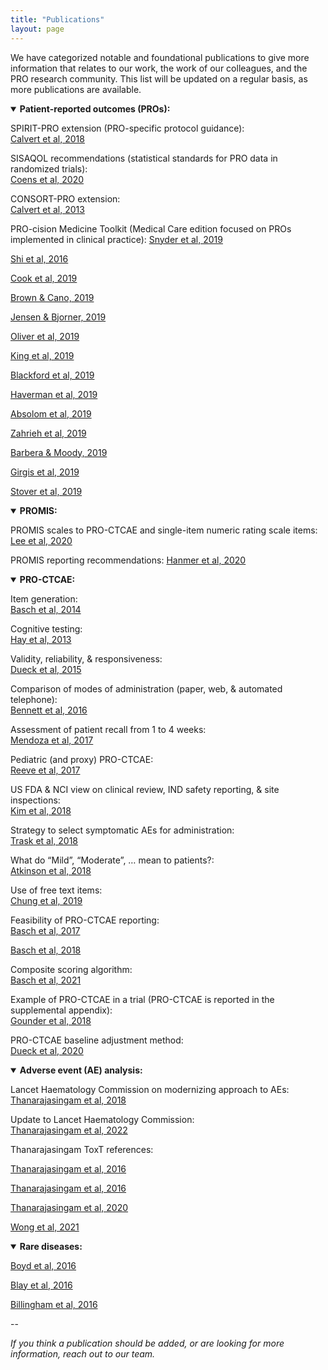 ```yaml
---
title: "Publications"
layout: page
---
```


We have categorized notable and foundational publications to give more information that relates to our work, the work of our colleagues, and the PRO research community. This list will be updated on a regular basis, as more publications are available.

<details open>
  <summary><b>Patient-reported outcomes (PROs):</b></summary>

  SPIRIT-PRO extension (PRO-specific protocol guidance):  
  [Calvert et al, 2018](https://pubmed.ncbi.nlm.nih.gov/29411037/)
  
  
  SISAQOL recommendations (statistical standards for PRO data in randomized trials):  
  [Coens et al, 2020](https://pubmed.ncbi.nlm.nih.gov/32007209/)
  
  
  CONSORT-PRO extension:  
  [Calvert et al, 2013](https://pubmed.ncbi.nlm.nih.gov/23443445/)

  
  PRO-cision Medicine Toolkit (Medical Care edition focused on PROs implemented in clinical practice):
  [Snyder et al, 2019](https://pubmed.ncbi.nlm.nih.gov/30985589/)
    
  [Shi et al, 2016](https://pubmed.ncbi.nlm.nih.gov/30985590/)
    
  [Cook et al, 2019](https://pubmed.ncbi.nlm.nih.gov/30985591/)
    
  [Brown & Cano, 2019](https://pubmed.ncbi.nlm.nih.gov/30985592/)
    
  [Jensen & Bjorner, 2019](https://pubmed.ncbi.nlm.nih.gov/30985593/)
    
  [Oliver et al, 2019](https://pubmed.ncbi.nlm.nih.gov/30985594/)
    
  [King et al, 2019](https://pubmed.ncbi.nlm.nih.gov/30985595/)
    
  [Blackford et al, 2019](https://pubmed.ncbi.nlm.nih.gov/30985596/)
    
  [Haverman et al, 2019](https://pubmed.ncbi.nlm.nih.gov/30985597/)
    
  [Absolom et al, 2019](https://pubmed.ncbi.nlm.nih.gov/30985598/)
    
  [Zahrieh et al, 2019](https://pubmed.ncbi.nlm.nih.gov/30985599/)
    
  [Barbera & Moody, 2019](https://pubmed.ncbi.nlm.nih.gov/30985600/)
    
  [Girgis et al, 2019](https://pubmed.ncbi.nlm.nih.gov/30985601/)
    
  [Stover et al, 2019](https://pubmed.ncbi.nlm.nih.gov/30985602/)

</details>

<details open>
  <summary><b>PROMIS:</b></summary>

  PROMIS scales to PRO-CTCAE and single-item numeric rating scale items:  
  [Lee et al, 2020](https://pubmed.ncbi.nlm.nih.gov/33305344/)
  
  PROMIS reporting recommendations: 
  [Hanmer et al, 2020](https://pubmed.ncbi.nlm.nih.gov/32215788/)
  
</details>

<details open>
  <summary><b>PRO-CTCAE:</b></summary>

  Item generation:  
  [Basch et al, 2014](https://pubmed.ncbi.nlm.nih.gov/25265940/)
  
  Cognitive testing:  
  [Hay et al, 2013](https://pubmed.ncbi.nlm.nih.gov/23868457/)
  
  Validity, reliability, & responsiveness:  
  [Dueck et al, 2015](https://pubmed.ncbi.nlm.nih.gov/26270597/)
  
  Comparison of modes of administration (paper, web, & automated telephone):  
  [Bennett et al, 2016](https://pubmed.ncbi.nlm.nih.gov/26892667/) 
  
  Assessment of patient recall from 1 to 4 weeks:  
  [Mendoza et al, 2017](https://pubmed.ncbi.nlm.nih.gov/28545337/)
  
  Pediatric (and proxy) PRO-CTCAE:  
  [Reeve et al, 2017](https://pubmed.ncbi.nlm.nih.gov/28062347/)
  
  US FDA & NCI view on clinical review, IND safety reporting, & site inspections:  
  [Kim et al, 2018](https://pubmed.ncbi.nlm.nih.gov/29237718/)
  
  Strategy to select symptomatic AEs for administration:  
  [Trask et al, 2018](https://pubmed.ncbi.nlm.nih.gov/30230365/)
  
  What do “Mild”, “Moderate”, … mean to patients?:  
  [Atkinson et al, 2018](https://pubmed.ncbi.nlm.nih.gov/29129739/)
  
  Use of free text items:  
  [Chung et al, 2019](https://pubmed.ncbi.nlm.nih.gov/30840079/)
  
  Feasibility of PRO-CTCAE reporting:  
  [Basch et al, 2017](https://pubmed.ncbi.nlm.nih.gov/28463161/)
    
  [Basch et al, 2018](https://pubmed.ncbi.nlm.nih.gov/30204536/)
    
  Composite scoring algorithm:  
  [Basch et al, 2021](https://pubmed.ncbi.nlm.nih.gov/33258687/)
  
  Example of PRO-CTCAE in a trial (PRO-CTCAE is reported in the supplemental appendix):  
  [Gounder et al, 2018](https://pubmed.ncbi.nlm.nih.gov/30575484/)
  
  PRO-CTCAE baseline adjustment method:  
  [Dueck et al, 2020](https://pubmed.ncbi.nlm.nih.gov/31556911/)
</details>

<details open>
  <summary><b>Adverse event (AE) analysis:</b></summary>
  
  Lancet Haematology Commission on modernizing approach to AEs:  
  [Thanarajasingam et al, 2018](https://pubmed.ncbi.nlm.nih.gov/29907552/)
  
  Update to Lancet Haematology Commission:  
  [Thanarajasingam et al, 2022](https://pubmed.ncbi.nlm.nih.gov/35483398/)
  
  Thanarajasingam ToxT references:
  
  [Thanarajasingam et al, 2016](https://pubmed.ncbi.nlm.nih.gov/27083333/)
    
  [Thanarajasingam et al, 2016](https://pubmed.ncbi.nlm.nih.gov/27396640/)
    
  [Thanarajasingam et al, 2020](https://pubmed.ncbi.nlm.nih.gov/32470440/)
    
  [Wong et al, 2021](https://pubmed.ncbi.nlm.nih.gov/32951293/)

</details>

<details open>
  <summary><b>Rare diseases:</b></summary>
  
  [Boyd et al, 2016](https://pubmed.ncbi.nlm.nih.gov/26868354/)
  
  [Blay et al, 2016](https://pubmed.ncbi.nlm.nih.gov/26868355/)
  
  [Billingham et al, 2016](https://pubmed.ncbi.nlm.nih.gov/26868356/)

</details>

--

<i>If you think a publication should be added, or are looking for more information, reach out to our team.</i>
